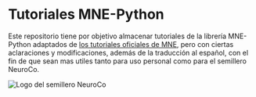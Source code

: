 # Tutoriales MNE-Python

Este repositorio tiene por objetivo almacenar tutoriales de la librería MNE-Python adaptados de [los tutoriales oficiales de MNE](https://mne.tools/stable/auto_tutorials/index.html),
pero con ciertas aclaraciones y modificaciones, además de la traducción al español, con el fin de que sean mas utiles tanto para uso personal como para el semillero NeuroCo.

![Logo del semillero NeuroCo](https://www.google.com/url?sa=i&url=https%3A%2F%2Fm.facebook.com%2Fp%2FSemillero-NeuroCo-UdeA-100063577633765%2F&psig=AOvVaw3MVxsz0AnFG4kKnAK_bXeC&ust=1722400369571000&source=images&cd=vfe&opi=89978449&ved=0CBEQjRxqFwoTCLiTjMb3zYcDFQAAAAAdAAAAABAE)
